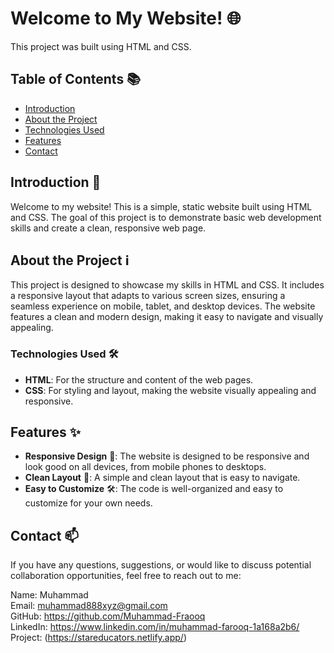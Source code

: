 # Welcome to My Website! 🌐

This project was built using HTML and CSS.

## Table of Contents 📚

- [Introduction](#introduction)
- [About the Project](#about-the-project-ℹ️)
- [Technologies Used](#Technologies-Used-🚀)
- [Features](#features-✨)
- [Contact](#contact-📫)

## Introduction 📖

Welcome to my website! This is a simple, static website built using HTML and CSS. The goal of this project is to demonstrate basic web development skills and create a clean, responsive web page.

## About the Project ℹ️

This project is designed to showcase my skills in HTML and CSS. It includes a responsive layout that adapts to various screen sizes, ensuring a seamless experience on mobile, tablet, and desktop devices. The website features a clean and modern design, making it easy to navigate and visually appealing.

### Technologies Used 🛠️

- **HTML**: For the structure and content of the web pages.
- **CSS**: For styling and layout, making the website visually appealing and responsive.

## Features ✨

- **Responsive Design** 📱: The website is designed to be responsive and look good on all devices, from mobile phones to desktops.
- **Clean Layout** 🧼: A simple and clean layout that is easy to navigate.
- **Easy to Customize** 🛠️: The code is well-organized and easy to customize for your own needs.

## Contact 📫
If you have any questions, suggestions, or would like to discuss potential collaboration opportunities, feel free to reach out to me:

Name: Muhammad <br>
Email: muhammad888xyz@gmail.com <br>
GitHub: https://github.com/Muhammad-Fraooq <br>
LinkedIn: https://www.linkedin.com/in/muhammad-farooq-1a168a2b6/<br>
Project: (https://stareducators.netlify.app/)
